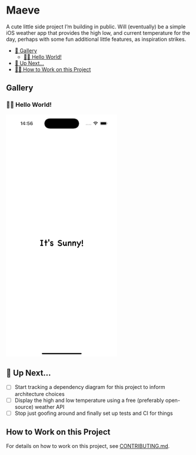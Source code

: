 # Maeve

A cute little side project I’m building in public. Will (eventually) be a simple iOS weather
app that provides the high low, and current temperature for the day, perhaps with some fun
additional little features, as inspiration strikes.

- [📸 Gallery](#gallery)
  - [👋🏼 Hello World!](#hello-world)
- [📆 Up Next…](#up-next)
- [🤝🏼 How to Work on this Project](#how-to-work-on-this-project)

## Gallery

### 👋🏼 Hello World!

![Maeve's Hello World!](gallery/2024-10-15-maeve-hello-world.png)

## 📆 Up Next…

- [ ] Start tracking a dependency diagram for this project to inform architecture choices
- [ ] Display the high and low temperature using a free (preferably open-source) weather API
- [ ] Stop just goofing around and finally set up tests and CI for things

## How to Work on this Project

For details on how to work on this project, see [CONTRIBUTING.md](./CONTRIBUTING.md#getting-started).
